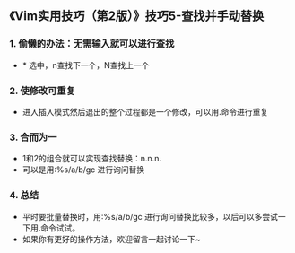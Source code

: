## 《Vim实用技巧（第2版）》技巧5-查找并手动替换
### 1. 偷懒的办法：无需输入就可以进行查找
- \* 选中，n查找下一个，N查找上一个

### 2. 使修改可重复
- 进入插入模式然后退出的整个过程都是一个修改，可以用.命令进行重复

### 3. 合而为一
- 1和2的组合就可以实现查找替换：n.n.n.
- 可以是用:%s/a/b/gc 进行询问替换

### 4. 总结
- 平时要批量替换时，用:%s/a/b/gc 进行询问替换比较多，以后可以多尝试一下用.命令试试。
- 如果你有更好的操作方法，欢迎留言一起讨论一下~
